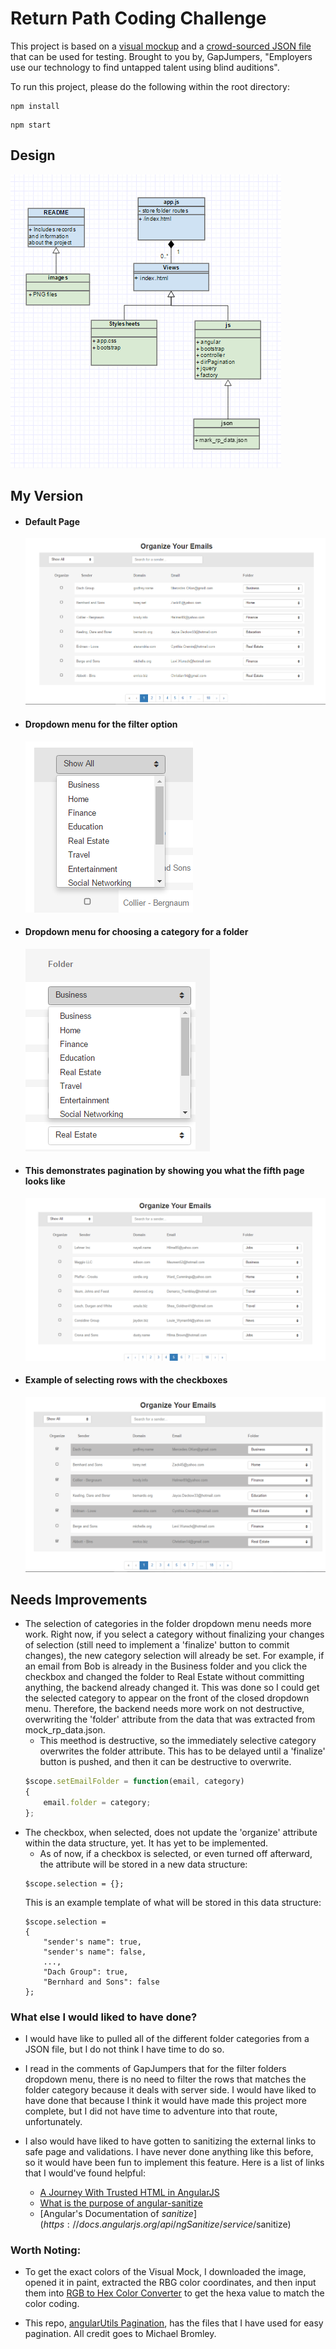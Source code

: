 # Return Path Coding Challenge

This project is based on a [visual mockup](https://drive.google.com/file/d/0B-DG9iFOyKT2ZnlhU2pPQ3lJU1E/view?usp=sharing) and a [crowd-sourced JSON file](https://drive.google.com/file/d/0B-DG9iFOyKT2SDlOaVR3U3Z6SjQ/view?usp=sharing) that can be used for testing. Brought to you by, GapJumpers, "Employers use our technology to find untapped talent using blind auditions". 

To run this project, please do the following within the root directory:
```
npm install
```

```
npm start
```

## Design 

![UML Design](UML.PNG)

## My Version

* #### Default Page
    ![Default](images/Default.PNG)

* #### Dropdown menu for the filter option
    ![FilterDropdown](images/FilterDropdown.PNG)

* #### Dropdown menu for choosing a category for a folder 
    ![FolderDropdown](images/FolderDropdown.PNG)

* #### This demonstrates pagination by showing you what the fifth page looks like 
    ![Pagination](images/Pagination.PNG)

* #### Example of selecting rows with the checkboxes
    ![SelectGrey](images/SelectGrey.PNG)

## Needs Improvements

* The selection of categories in the folder dropdown menu needs more work. Right now, if you select a category without finalizing your changes of selection (still need to implement a 'finalize' button to commit changes), the new category selection will already be set. For example, if an email from Bob is already in the Business folder and you click the checkbox and changed the folder to Real Estate without committing anything, the backend already changed it. This was done so I could get the selected category to appear on the front of the closed dropdown menu. Therefore, the backend needs more work on not destructive, overwriting the 'folder' attribute from the data that was extracted from mock_rp_data.json.
    * This meethod is destructive, so the immediately selective category overwrites the folder attribute. This has to be delayed until a 'finalize' button is pushed, and then it can be destructive to overwrite.
    ```javascript
    $scope.setEmailFolder = function(email, category)
    {
        email.folder = category;
    };
    ```
* The checkbox, when selected, does not update the 'organize' attribute within the data structure, yet. It has yet to be implemented. 
    * As of now, if a checkbox is selected, or even turned off afterward, the attribute will be stored in a new data structure:
    ```
    $scope.selection = {};    

    ```
    This is an example template of what will be stored in this data structure:
    ```
    $scope.selection = 
    {
        "sender's name": true,
        "sender's name": false,
        ...,
        "Dach Group": true,
        "Bernhard and Sons": false
    };
    ```

### What else I would liked to have done?

* I would have like to pulled all of the different folder categories from a JSON file, but I do not think I have time to do so. 

* I read in the comments of GapJumpers that for the filter folders dropdown menu, there is no need to filter the rows that matches the folder category because it deals with server side. I would have liked to have done that because I think it would have made this project more complete, but I did not have time to adventure into that route, unfortunately.

* I also would have liked to have gotten to sanitizing the external links to safe page and validations. I have never done anything like this before, so it would have been fun to implement this feature. Here is a list of links that I would've found helpful:
	* [A Journey With Trusted HTML in AngularJS](http://odetocode.com/blogs/scott/archive/2014/09/10/a-journey-with-trusted-html-in-angularjs.aspx)
	* [What is the purpose of angular-sanitize](http://stackoverflow.com/questions/33209938/what-is-the-purpose-of-angular-sanitize)
	* [Angular's Documentation of $sanitize](https://docs.angularjs.org/api/ngSanitize/service/$sanitize)

### Worth Noting:

* To get the exact colors of the Visual Mock, I downloaded the image, opened it in paint, extracted the RBG color coordinates, and then input them into [RGB to Hex Color Converter](https://www.easycalculation.com/colorconverter/rgb-coder.php) to get the hexa value to match the color coding.

* This repo, [angularUtils Pagination](https://github.com/michaelbromley/angularUtils/tree/master/src/directives/pagination), has the files that I have used for easy pagination. All credit goes to Michael Bromley.